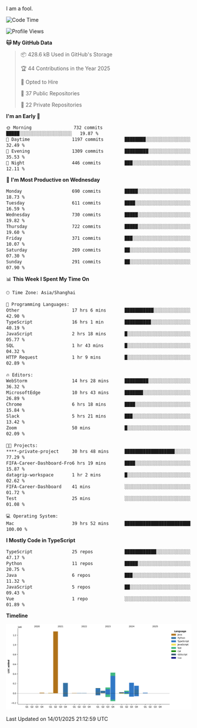 I am a fool.

<!--START_SECTION:waka-->
![Code Time](http://img.shields.io/badge/Code%20Time-2%2C431%20hrs%2042%20mins-blue)

![Profile Views](http://img.shields.io/badge/Profile%20Views-0-blue)

**🐱 My GitHub Data** 

> 📦 428.6 kB Used in GitHub's Storage 
 > 
> 🏆 44 Contributions in the Year 2025
 > 
> 💼 Opted to Hire
 > 
> 📜 37 Public Repositories 
 > 
> 🔑 22 Private Repositories 
 > 
**I'm an Early 🐤** 

```text
🌞 Morning                732 commits         █████░░░░░░░░░░░░░░░░░░░░   19.87 % 
🌆 Daytime                1197 commits        ████████░░░░░░░░░░░░░░░░░   32.49 % 
🌃 Evening                1309 commits        █████████░░░░░░░░░░░░░░░░   35.53 % 
🌙 Night                  446 commits         ███░░░░░░░░░░░░░░░░░░░░░░   12.11 % 
```
📅 **I'm Most Productive on Wednesday** 

```text
Monday                   690 commits         █████░░░░░░░░░░░░░░░░░░░░   18.73 % 
Tuesday                  611 commits         ████░░░░░░░░░░░░░░░░░░░░░   16.59 % 
Wednesday                730 commits         █████░░░░░░░░░░░░░░░░░░░░   19.82 % 
Thursday                 722 commits         █████░░░░░░░░░░░░░░░░░░░░   19.60 % 
Friday                   371 commits         ███░░░░░░░░░░░░░░░░░░░░░░   10.07 % 
Saturday                 269 commits         ██░░░░░░░░░░░░░░░░░░░░░░░   07.30 % 
Sunday                   291 commits         ██░░░░░░░░░░░░░░░░░░░░░░░   07.90 % 
```


📊 **This Week I Spent My Time On** 

```text
🕑︎ Time Zone: Asia/Shanghai

💬 Programming Languages: 
Other                    17 hrs 6 mins       ███████████░░░░░░░░░░░░░░   42.90 % 
TypeScript               16 hrs 1 min        ██████████░░░░░░░░░░░░░░░   40.19 % 
JavaScript               2 hrs 18 mins       █░░░░░░░░░░░░░░░░░░░░░░░░   05.77 % 
SQL                      1 hr 43 mins        █░░░░░░░░░░░░░░░░░░░░░░░░   04.32 % 
HTTP Request             1 hr 9 mins         █░░░░░░░░░░░░░░░░░░░░░░░░   02.89 % 

🔥 Editors: 
WebStorm                 14 hrs 28 mins      █████████░░░░░░░░░░░░░░░░   36.32 % 
MicrosoftEdge            10 hrs 43 mins      ███████░░░░░░░░░░░░░░░░░░   26.89 % 
Chrome                   6 hrs 18 mins       ████░░░░░░░░░░░░░░░░░░░░░   15.84 % 
Slack                    5 hrs 21 mins       ███░░░░░░░░░░░░░░░░░░░░░░   13.42 % 
Zoom                     50 mins             █░░░░░░░░░░░░░░░░░░░░░░░░   02.09 % 

🐱‍💻 Projects: 
****-private-project     30 hrs 48 mins      ███████████████████░░░░░░   77.29 % 
FIFA-Career-Dashboard-Fro6 hrs 19 mins       ████░░░░░░░░░░░░░░░░░░░░░   15.87 % 
datagrip-workspace       1 hr 2 mins         █░░░░░░░░░░░░░░░░░░░░░░░░   02.62 % 
FIFA-Career-Dashboard    41 mins             ░░░░░░░░░░░░░░░░░░░░░░░░░   01.72 % 
Test                     25 mins             ░░░░░░░░░░░░░░░░░░░░░░░░░   01.08 % 

💻 Operating System: 
Mac                      39 hrs 52 mins      █████████████████████████   100.00 % 
```

**I Mostly Code in TypeScript** 

```text
TypeScript               25 repos            ████████████░░░░░░░░░░░░░   47.17 % 
Python                   11 repos            █████░░░░░░░░░░░░░░░░░░░░   20.75 % 
Java                     6 repos             ███░░░░░░░░░░░░░░░░░░░░░░   11.32 % 
JavaScript               5 repos             ██░░░░░░░░░░░░░░░░░░░░░░░   09.43 % 
Vue                      1 repo              ░░░░░░░░░░░░░░░░░░░░░░░░░   01.89 % 
```



**Timeline**

![Lines of Code chart](https://raw.githubusercontent.com/VeejaLiu/VeejaLiu/master/assets/bar_graph.png)


 Last Updated on 14/01/2025 21:12:59 UTC
<!--END_SECTION:waka-->
